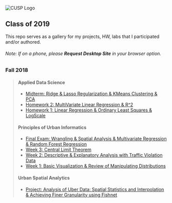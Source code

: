![CUSP Logo](http://cusp.nyu.edu/wp-content/uploads/2017/12/PNG-logo-01.png)
<!---
Make sure your links are http, not relative paths
-->
## Class of 2019
This repo serves as a gallery for my projects, HW, labs that I participated and/or authored.

###### Note: If on a phone, please <strong>Request Desktop Site</strong> in your browser option.
### Fall 2018
> #### Applied Data Science   
> * [Midterm: Ridge & Lasso Regularization & KMeans Clustering & PCA](https://github.com/sunghoonyang/gallery-in-jupyter/blob/master/fall18/applied_data_science/midterm/shy256_mt1_20181114.ipynb)
> * [Homework 2: MultiVariate Linear Regression & R^2](https://github.com/sunghoonyang/gallery-in-jupyter/blob/master/fall18/applied_data_science/session3/ADS2018_session3-questions.ipynb)
> * [Homework 1: Linear Regression & Ordinary Least Squares & LogScale](https://github.com/sunghoonyang/gallery-in-jupyter/blob/master/fall18/applied_data_science/hw1/linear_regression.ipynb)
> #### Principles of Urban Informatics
> * [Final Exam: Wrangling & Spatial Analysis & Multivariate Regression & Random Forest Regression](https://github.com/sunghoonyang/gallery-in-jupyter/blob/master/fall18/principles_of_urban_informatics/final/pui2018_final_sunghoonyang_shy256.ipynb)
> * [Week 3: Central Limit  Theorem](https://github.com/sunghoonyang/gallery-in-jupyter/blob/master/fall18/principles_of_urban_informatics/hw4/Assignment1_shy256.ipynb) 
> * [Week 2: Descriptive & Explanatory Analysis with Traffic Violation Data](https://github.com/sunghoonyang/gallery-in-jupyter/blob/master/fall18/principles_of_urban_informatics/hw3/HW3_shy256.ipynb) 
> * [Week 1: Basic Visualization & Review of Manipulating Distributions](https://github.com/sunghoonyang/gallery-in-jupyter/blob/master/fall18/principles_of_urban_informatics/hw1/basic_viz.ipynb)
> #### Urban Spatial Analytics 
 > * [Project: Analysis of Uber Data: Spatial Statistics and Interpolation & Achieving Finer Granularity using Fishnet](https://github.com/sunghoonyang/gallery-in-jupyter/blob/master/fall18/usa/proj2/project2.pdf)

